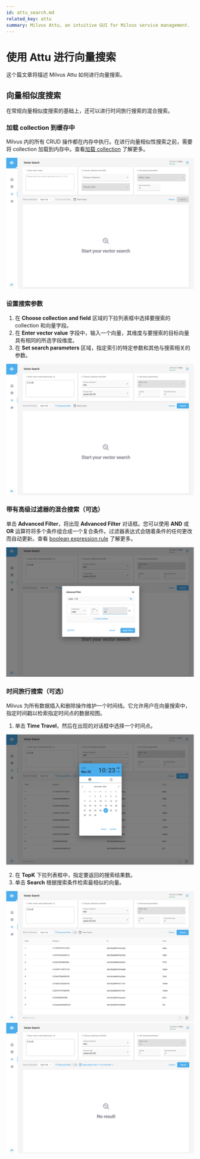 ```yaml
---
id: attu_search.md
related_key: attu
summary: Milvus Attu, an intuitive GUI for Milvus service management.
---
```


# 使用 Attu 进行向量搜索

这个篇文章将描述 Milvus Attu 如何进行向量搜索。

## 向量相似度搜索

在常规向量相似度搜索的基础上，还可以进行时间旅行搜索的混合搜索。

### 加载 collection 到缓存中

Milvus 内的所有 CRUD 操作都在内存中执行。在进行向量相似性搜索之前，需要将 collection 加载到内存中。查看[加载 collection](attu_collection.md#Load-a-collection) 了解更多。

![Search Data](../../../../assets/insight_search1.png)

### 设置搜索参数

1. 在 **Choose collection and field** 区域的下拉列表框中选择要搜索的 collection 和向量字段。
2. 在 **Enter vector value** 字段中，输入一个向量，其维度与要搜索的目标向量具有相同的所选字段维度。
3. 在 **Set search parameters** 区域，指定索引的特定参数和其他与搜索相关的参数。

![Search Data](../../../../assets/insight_search2.png)

### 带有高级过滤器的混合搜索（可选）

单击 **Advanced Filter**，将出现 **Advanced Filter** 对话框。您可以使用 **AND** 或 **OR** 运算符将多个条件组合成一个复合条件。过滤器表达式会随着条件的任何更改而自动更新。查看 [boolean expression rule](boolean.md) 了解更多。

![Search Data](../../../../assets/insight_search3.png)

### 时间旅行搜索（可选）

Milvus 为所有数据插入和删除操作维护一个时间线。它允许用户在向量搜索中，指定时间戳以检索指定时间点的数据视图。

1. 单击 **Time Travel**，然后在出现的对话框中选择一个时间点。

![Search Data](../../../../assets/insight_search4.png)

2. 在 **TopK** 下拉列表框中，指定要返回的搜索结果数。
3. 单击 **Search** 根据搜索条件检索最相似的向量。

![Search Data](../../../../assets/insight_search5.png)
![Search Data](../../../../assets/insight_search6.png)
